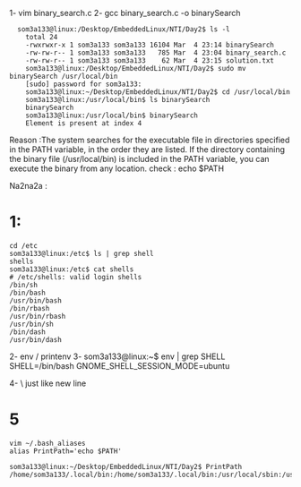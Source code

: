 1-  vim binary_search.c
2- gcc binary_search.c -o binarySearch

```
  som3a133@linux:/Desktop/EmbeddedLinux/NTI/Day2$ ls -l
    total 24
    -rwxrwxr-x 1 som3a133 som3a133 16104 Mar  4 23:14 binarySearch
    -rw-rw-r-- 1 som3a133 som3a133   785 Mar  4 23:04 binary_search.c
    -rw-rw-r-- 1 som3a133 som3a133    62 Mar  4 23:15 solution.txt
    som3a133@linux:/Desktop/EmbeddedLinux/NTI/Day2$ sudo mv binarySearch /usr/local/bin
    [sudo] password for som3a133:
    som3a133@linux:~/Desktop/EmbeddedLinux/NTI/Day2$ cd /usr/local/bin
    som3a133@linux:/usr/local/bin$ ls binarySearch
    binarySearch
    som3a133@linux:/usr/local/bin$ binarySearch
    Element is present at index 4
```

Reason :The system searches for the executable file in directories specified in the PATH variable, in the order they are listed. If the directory containing the binary file (/usr/local/bin) is included in the PATH variable, you can execute the binary from any location.
check : echo $PATH

Na2na2a :

# 1:

    cd /etc
    som3a133@linux:/etc$ ls | grep shell
    shells
    som3a133@linux:/etc$ cat shells
    # /etc/shells: valid login shells
    /bin/sh
    /bin/bash
    /usr/bin/bash
    /bin/rbash
    /usr/bin/rbash
    /usr/bin/sh
    /bin/dash
    /usr/bin/dash

2- env  / printenv
3- som3a133@linux:~$ env | grep SHELL
SHELL=/bin/bash
GNOME_SHELL_SESSION_MODE=ubuntu

4- \ just like new line

# 5

    vim ~/.bash_aliases
    alias PrintPath='echo $PATH'

    som3a133@linux:~/Desktop/EmbeddedLinux/NTI/Day2$ PrintPath
    /home/som3a133/.local/bin:/home/som3a133/.local/bin:/usr/local/sbin:/usr/local/bin:/usr/sbin:/usr/bin:/sbin:/bin:/usr/games:/usr/local/games:/snap/bin:/snap/bin
